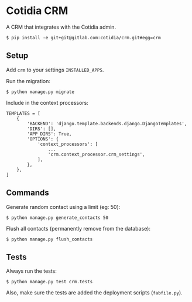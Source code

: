 Cotidia CRM
===========

A CRM that integrates with the Cotidia admin.

    $ pip install -e git+git@gitlab.com:cotidia/crm.git#egg=crm

## Setup

Add `crm` to your settings `INSTALLED_APPS`.

Run the migration:

    $ python manage.py migrate

Include in the context processors:

    TEMPLATES = [
        {
            'BACKEND': 'django.template.backends.django.DjangoTemplates',
            'DIRS': [],
            'APP_DIRS': True,
            'OPTIONS': {
                'context_processors': [
                    ...
                    'crm.context_processor.crm_settings',
                ],
            },
        },
    ]

## Commands

Generate random contact using a limit (eg: 50):

    $ python manage.py generate_contacts 50

Flush all contacts (permanently remove from the database):

    $ python manage.py flush_contacts

## Tests

Always run the tests:
    
    $ python manage.py test crm.tests

Also, make sure the tests are added the deployment scripts (`fabfile.py`).